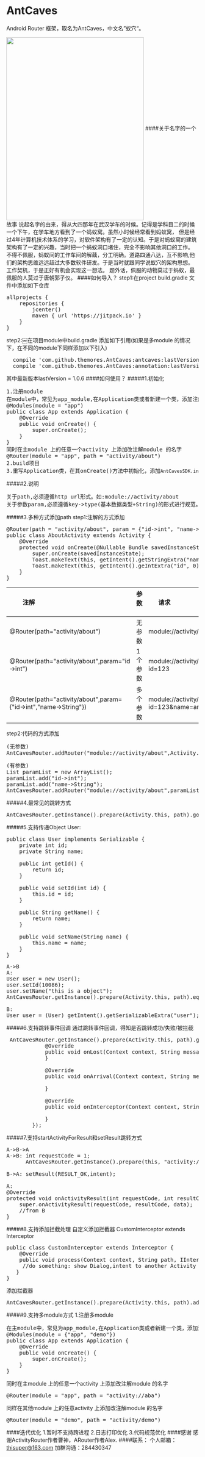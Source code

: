 # AntCaves
Android Router 框架，取名为AntCaves，中文名”蚁穴“。


 <img src="https://github.com/themores/AntCaves/raw/master/img/IMG_3063(20170311-183321).jpg" width = "360" height = "480" align=center />
####关于名字的一个故事
说起名字的由来，得从大四那年在武汉学车的时候。记得是学科目二的时候一个下午，在学车地方看到了一个蚂蚁窝。虽然小时候经常看到蚂蚁窝，
但是经过4年计算机技术体系的学习，对软件架构有了一定的认知。于是对蚂蚁窝的建筑架构有了一定的兴趣，当时把一个蚂蚁洞口堵住，完全不影响其他洞口的工作。
不得不佩服，蚂蚁间的工作车间的解藕，分工明确。道路四通八达，互不影响,他们的架构思维远远超过大多数软件研发。于是当时就跟同学说蚁穴的架构思想。
工作契机，于是正好有机会实现这一想法。
题外话，佩服的动物莫过于蚂蚁，最佩服的人莫过于唐朝郭子仪。
####如何导入？
step1:在project build.gradle 文件中添加如下仓库
<pre>
allprojects {
    repositories {
        jcenter()
        maven { url 'https://jitpack.io' }
    }
}
</pre>
step2:￼在项目module中build.gradle 添加如下引用(如果是多module 的情况下，在不同的module下同样添加以下引入)
<pre>
  compile 'com.github.themores.AntCaves:antcaves:lastVersion'
  compile 'com.github.themores.AntCaves:annotation:lastVersion'
</pre>
其中最新版本lastVersion = 1.0.6
####如何使用？
#####1.初始化
<pre>
1.注册module
在module中，常见为app_module,在Application类或者新建一个类，添加注解。
@Modules(module = "app")
public class App extends Application {
    @Override
    public void onCreate() {
        super.onCreate();
    }
}
同时在主module 上的任意一个activity 上添加改注解module 的名字 
@Router(module = "app", path = "activity/about")
2.build项目
3.重写Application类，在其onCreate()方法中初始化，添加<code>AntCavesSDK.init();</code>
</pre>
#####2.说明
<pre>
关于path,必须遵循http url形式。如:module://activity/about
关于参数param,必须遵循key->type(基本数据类型+String)的形式进行规范。如:id->int,name->String,isClose->boolean
</pre>

#####3.多种方式添加path
step1:注解的方式添加
<pre>
@Router(path = "activity/about", param = {"id->int", "name->String"})
public class AboutActivity extends Activity {
    @Override
    protected void onCreate(@Nullable Bundle savedInstanceState) {
        super.onCreate(savedInstanceState);
        Toast.makeText(this, getIntent().getStringExtra("name") + "", Toast.LENGTH_LONG).show();
        Toast.makeText(this, getIntent().geIntExtra("id", 0) + "", Toast.LENGTH_LONG).show();
    }
}
</pre>

|         注解             |参数      |       请求        |
| :---------------------- |:---------|:-----------------|
| @Router(path="activity/about")|无参数 |module://activity/about |
| @Router(path="activity/about",param="id->int")|1个参数|module://activity/about?id=123 |
| @Router(path="activity/about",param={"id->int","name->String"})|多个参数|module://activity/about?id=123&name=ant

step2:代码的方式添加
<pre>(无参数)
AntCavesRouter.addRouter("module://activity/about",Activity.class)
</pre>
<pre>(有参数)
List<String> paramList = new ArrayList();
paramList.add("id->int");
paramList.add("name->String");
AntCavesRouter.addRouter("module://activity/about",paramList,Activity.class);
</pre>
#####4.最常见的跳转方式
<pre>AntCavesRouter.getInstance().prepare(Activity.this, path).go();</pre>
#####5.支持传递Object
User:
<pre>
public class User implements Serializable {
    private int id;
    private String name;

    public int getId() {
        return id;
    }

    public void setId(int id) {
        this.id = id;
    }

    public String getName() {
        return name;
    }

    public void setName(String name) {
        this.name = name;
    }
}
</pre>
<pre>
A->B
A:
User user = new User();
user.setId(10086);
user.setName("this is a object");
AntCavesRouter.getInstance().prepare(Activity.this, path).equipExtra("user", user).go();

B:
User user = (User) getIntent().getSerializableExtra("user");
</pre>
#####6.支持跳转事件回调
通过跳转事件回调，得知是否跳转成功/失败/被拦截
<pre>
 AntCavesRouter.getInstance().prepare(Activity.this, path).go(new IAntCallBack() {
            @Override
            public void onLost(Context context, String message) {
            }

            @Override
            public void onArrival(Context context, String message) {

            }

            @Override
            public void onInterceptor(Context context, String message) {

            }
        });
</pre>
#####7.支持startActivityForResult和setResult跳转方式
<pre>
A->B->A
A->B: int requestCode = 1;
      AntCavesRouter.getInstance().prepare(this, "activity://aba").go(requestCode);
      
B->A: setResult(RESULT_OK,intent);

A: 
@Override
protected void onActivityResult(int requestCode, int resultCode, Intent data) {
    super.onActivityResult(requestCode, resultCode, data);
    //from B 
}
</pre>
#####8.支持添加拦截处理
自定义添加拦截器 CustomInterceptor extends Interceptor
<pre>
public class CustomInterceptor extends Interceptor {
    @Override
    public void process(Context context, String path, IInterceptorCallBack iInterceptorCallBack) {
     //do something: show Dialog,intent to another Activity etc.
   }
}
</pre>
添加拦截器
<pre>
AntCavesRouter.getInstance().prepare(Activity.this, path).addInterceptor(new CustomInterceptor()).go();
</pre>
#####9.支持多module方式
1.注册多module
<pre>在主module中，常见为app_module,在Application类或者新建一个类，添加注解。
@Modules(module = {"app", "demo"})
public class App extends Application {
    @Override
    public void onCreate() {
        super.onCreate();
    }
}
</pre>
同时在主module 上的任意一个activity 上添加改注解module 的名字 
<pre>
@Router(module = "app", path = "activity://aba")
</pre>
同样在其他module 上的任意activity 上添加改注解module 的名字 
<pre>
@Router(module = "demo", path = "activity/demo")
</pre>
####迭代优化
1.暂时不支持跨进程
2.日志打印优化
3.代码规范优化
####感谢
感谢ActivityRouter作者曹神，ARouter作者Alex.
####联系：
个人邮箱：thisuper@163.com
加群沟通：284430347
